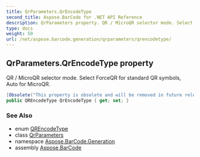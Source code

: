 ```yaml
---
title: QrParameters.QrEncodeType
second_title: Aspose.BarCode for .NET API Reference
description: QrParameters property. QR / MicroQR selector mode. Select ForceQR for standard QR symbols Auto for MicroQR
type: docs
weight: 50
url: /net/aspose.barcode.generation/qrparameters/qrencodetype/
---
```

## QrParameters.QrEncodeType property

QR / MicroQR selector mode. Select ForceQR for standard QR symbols, Auto for MicroQR.

```csharp
[Obsolete("This property is obsolete and will be removed in future releases. It is recommended to use separate MicroQR barcode type.")]
public QREncodeType QrEncodeType { get; set; }
```

### See Also

* enum [QREncodeType](../../qrencodetype/)
* class [QrParameters](../)
* namespace [Aspose.BarCode.Generation](../../qrparameters/)
* assembly [Aspose.BarCode](../../../)


